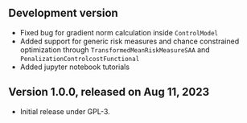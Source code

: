 Development version
----------------------------------------
- Fixed bug for gradient norm calculation inside `ControlModel`
- Added support for generic risk measures and chance constrained optimization through `TransformedMeanRiskMeasureSAA` and `PenalizationControlcostFunctional`
- Added jupyter notebook tutorials 

Version 1.0.0, released on Aug 11, 2023
----------------------------------------

- Initial release under GPL-3.
